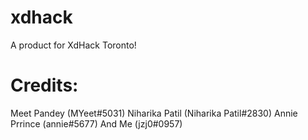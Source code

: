 # xdhack
A product for XdHack Toronto!

# Credits:
Meet Pandey (MYeet#5031)
Niharika Patil (Niharika Patil#2830)
Annie Prrince (annie#5677)
And Me (jzj0#0957)

